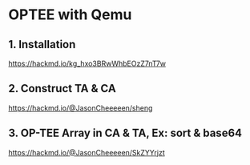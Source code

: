# OPTEE with Qemu
## 1. Installation
https://hackmd.io/kg_hxo3BRwWhbEOzZ7nT7w

## 2. Construct TA & CA
https://hackmd.io/@JasonCheeeeen/sheng

## 3. OP-TEE Array in CA & TA, Ex: sort & base64
https://hackmd.io/@JasonCheeeeen/SkZYYrjzt
